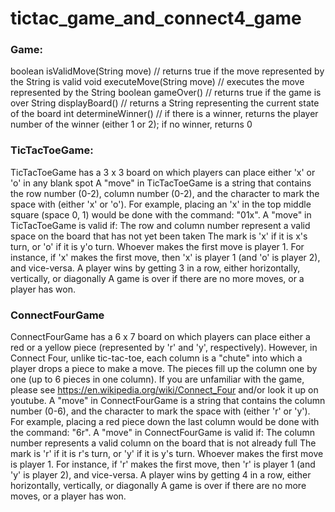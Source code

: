 # tictac_game_and_connect4_game
### Game:
boolean isValidMove(String move) // returns true if the move represented by the String is valid
void executeMove(String move) // executes the move represented by the String
boolean gameOver() // returns true if the game is over
String displayBoard() // returns a String representing the current state of the board
int determineWinner() // if there is a winner, returns the player number of the winner (either 1 or 2); if no winner, returns 0


### TicTacToeGame:
TicTacToeGame has a 3 x 3 board on which players can place either 'x' or 'o' in any blank spot
A "move" in TicTacToeGame is a string that contains the row number (0-2), column number (0-2), and the character to mark the space with (either 'x' or 'o'). For example, placing an 'x' in the top middle square (space 0, 1) would be done with the command: "01x".
A "move" in TicTacToeGame is valid if:
The row and column number represent a valid space on the board that has not yet been taken
The mark is 'x' if it is x's turn, or 'o' if it is y'o turn.
Whoever makes the first move is player 1. For instance, if 'x' makes the first move, then 'x' is player 1 (and 'o' is player 2), and vice-versa.
A player wins by getting 3 in a row, either horizontally, vertically, or diagonally
A game is over if there are no more moves, or a player has won.

### ConnectFourGame
ConnectFourGame has a 6 x 7 board on which players can place either a red or a yellow piece (represented by 'r' and 'y', respectively). However, in Connect Four, unlike tic-tac-toe, each column is a "chute" into which a player drops a piece to make a move. The pieces fill up the column one by one (up to 6 pieces in one column). If you are unfamiliar with the game, please see https://en.wikipedia.org/wiki/Connect_Four and/or look it up on youtube.
A "move" in ConnectFourGame is a string that contains the column number (0-6), and the character to mark the space with (either 'r' or 'y'). For example, placing a red piece down the last column would be done with the command: "6r".
A "move" in ConnectFourGame is valid if:
The column number represents a valid column on the board that is not already full
The mark is 'r' if it is r's turn, or 'y' if it is y's turn.
Whoever makes the first move is player 1. For instance, if 'r' makes the first move, then 'r' is player 1 (and 'y' is player 2), and vice-versa.
A player wins by getting 4 in a row, either horizontally, vertically, or diagonally
A game is over if there are no more moves, or a player has won.
